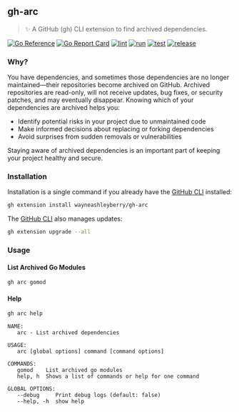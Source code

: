 ## gh-arc

> ✨ A GitHub (gh) CLI extension to find archived dependencies.

[![Go Reference](https://pkg.go.dev/badge/github.com/wayneashleyberry/gh-arc.svg)](https://pkg.go.dev/github.com/wayneashleyberry/gh-arc)
[![Go Report Card](https://goreportcard.com/badge/github.com/wayneashleyberry/gh-arc)](https://goreportcard.com/report/github.com/wayneashleyberry/gh-arc)
[![lint](https://github.com/wayneashleyberry/gh-arc/actions/workflows/lint.yaml/badge.svg)](https://github.com/wayneashleyberry/gh-arc/actions/workflows/lint.yaml)
[![run](https://github.com/wayneashleyberry/gh-arc/actions/workflows/run.yaml/badge.svg)](https://github.com/wayneashleyberry/gh-arc/actions/workflows/run.yaml)
[![test](https://github.com/wayneashleyberry/gh-arc/actions/workflows/test.yaml/badge.svg)](https://github.com/wayneashleyberry/gh-arc/actions/workflows/test.yaml)
[![release](https://github.com/wayneashleyberry/gh-arc/actions/workflows/release.yaml/badge.svg)](https://github.com/wayneashleyberry/gh-arc/actions/workflows/release.yaml)

### Why?

You have dependencies, and sometimes those dependencies are no longer maintained—their repositories become archived on GitHub. Archived repositories are read-only, will not receive updates, bug fixes, or security patches, and may eventually disappear. Knowing which of your dependencies are archived helps you:

- Identify potential risks in your project due to unmaintained code
- Make informed decisions about replacing or forking dependencies
- Avoid surprises from sudden removals or vulnerabilities

Staying aware of archived dependencies is an important part of keeping your project healthy and secure.

### Installation

Installation is a single command if you already have the [GitHub CLI](https://cli.github.com) installed:

```sh
gh extension install wayneashleyberry/gh-arc
```

The [GitHub CLI](https://cli.github.com) also manages updates:

```sh
gh extension upgrade --all
```

### Usage

#### List Archived Go Modules

```sh
gh arc gomod
```

#### Help

```sh
gh arc help
```

```
NAME:
   arc - List archived dependencies

USAGE:
   arc [global options] command [command options]

COMMANDS:
   gomod    List archived go modules
   help, h  Shows a list of commands or help for one command

GLOBAL OPTIONS:
   --debug     Print debug logs (default: false)
   --help, -h  show help
```
